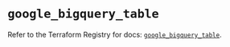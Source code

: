 # `google_bigquery_table`

Refer to the Terraform Registry for docs: [`google_bigquery_table`](https://registry.terraform.io/providers/hashicorp/google-beta/5.38.0/docs/resources/google_bigquery_table).
